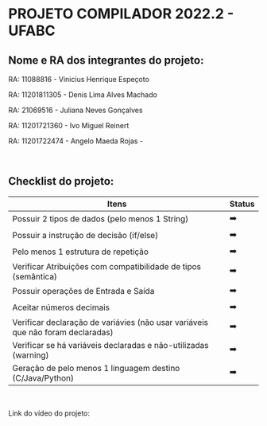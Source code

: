 # PROJETO COMPILADOR 2022.2 - UFABC

## Nome e RA dos integrantes do projeto:

RA: 11088816 - Vinicius Henrique Espeçoto

RA: 11201811305 - Denis Lima Alves Machado

RA: 21069516 - Juliana Neves Gonçalves

RA: 11201721360  - Ivo Miguel Reinert

RA: 11201722474 - Angelo Maeda Rojas          -

</br>

## Checklist do projeto:

Itens                                                                               | Status        |
-----                                                                               | ------        |
Possuir 2 tipos de dados (pelo menos 1 String)                                      | :arrow_right: |
Possuir a instrução de decisão (if/else)	                                        | :arrow_right: |
Pelo menos 1 estrutura de repetição	                                                | :arrow_right: |
Verificar Atribuições com compatibilidade de tipos (semântica) 	                    | :arrow_right: |
Possuir operações de Entrada e Saída	                                            | :arrow_right: |
Aceitar números decimais 	                                                        | :arrow_right: |
Verificar declaração de variávies (não usar variáveis que não foram declaradas)	    | :arrow_right: |
Verificar se há variáveis declaradas e não-utilizadas (warning)	                    | :arrow_right: |
Geração de pelo menos 1 linguagem destino (C/Java/Python)                           | :arrow_right: |

</br>

Link do vídeo do projeto:
